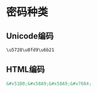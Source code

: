 # 密码种类

## Unicode编码

```unicode
\u5728\u8fd9\u6b21
```

## HTML编码

```html
&#x51B0;&#x58A9;&#x58A9;&#x7684;
```



